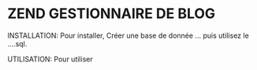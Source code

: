 # ZEND GESTIONNAIRE DE BLOG

INSTALLATION:
  Pour installer, Créer une base de donnée ... puis utilisez le ....sql.
  
UTILISATION:
  Pour utiliser
